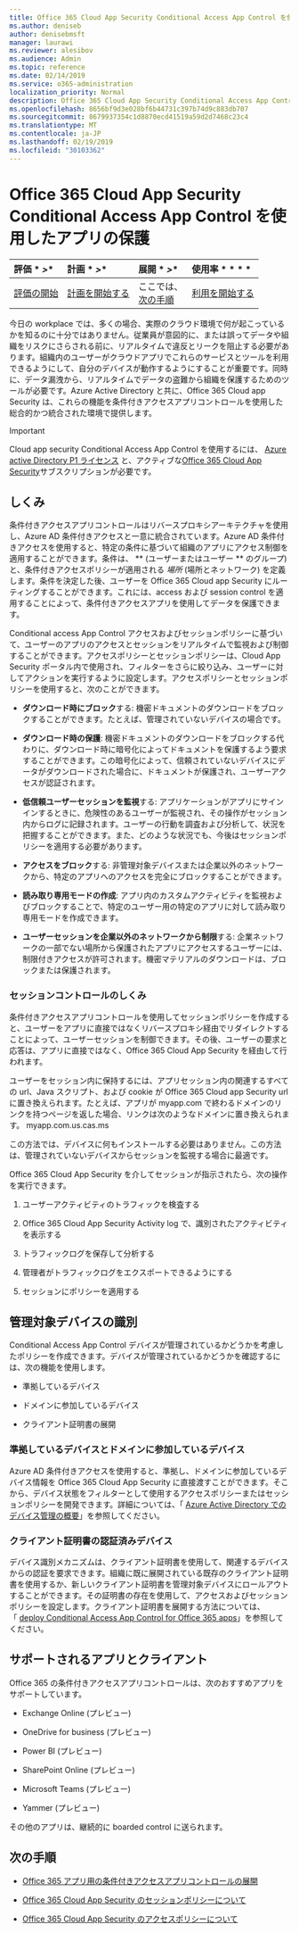 ```yaml
---
title: Office 365 Cloud App Security Conditional Access App Control を使用したアプリの保護
ms.author: deniseb
author: denisebmsft
manager: laurawi
ms.reviewer: alesibov
ms.audience: Admin
ms.topic: reference
ms.date: 02/14/2019
ms.service: o365-administration
localization_priority: Normal
description: Office 365 Cloud App Security Conditional Access App Control を使用してリアルタイムで違反とリークを阻止します。
ms.openlocfilehash: 8656bf9d3e028bf6b44731c397b74d9c883db707
ms.sourcegitcommit: 8679937354c1d8870ecd41519a59d2d7468c23c4
ms.translationtype: MT
ms.contentlocale: ja-JP
ms.lasthandoff: 02/19/2019
ms.locfileid: "30103362"
---
```

# <a name="protect-apps-with-office-365-cloud-app-security-conditional-access-app-control"></a>Office 365 Cloud App Security Conditional Access App Control を使用したアプリの保護

|評価 * *\>**|計画 * *\>**|展開 * *\>**|使用率 * * * *|
|:-----|:-----|:-----|:-----|
|[評価の開始](office-365-cas-overview.md) <br/> |[計画を開始する](get-ready-for-office-365-cas.md) <br/> |ここでは、  <br/> [次の手順](ocas-deploy-conditional-access-app-control.md) <br/> |[利用を開始する](utilization-activities-for-ocas.md) <br/> |

今日の workplace では、多くの場合、実際のクラウド環境で何が起こっているかを知るのに十分ではありません。従業員が意図的に、または誤ってデータや組織をリスクにさらされる前に、リアルタイムで違反とリークを阻止する必要があります。組織内のユーザーがクラウドアプリでこれらのサービスとツールを利用できるようにして、自分のデバイスが動作するようにすることが重要です。同時に、データ漏洩から、リアルタイムでデータの盗難から組織を保護するためのツールが必要です。Azure Active Directory と共に、Office 365 Cloud app Security は、これらの機能を条件付きアクセスアプリコントロールを使用した総合的かつ統合された環境で提供します。

> [!IMPORTANT]
> Cloud app security Conditional Access App Control を使用するには、 [Azure active Directory P1 ライセンス](https://azure.microsoft.com/pricing/details/active-directory/) と、アクティブな[Office 365 Cloud App Security](office-365-cas-overview.md)サブスクリプションが必要です。

## <a name="how-it-works"></a>しくみ

条件付きアクセスアプリコントロールはリバースプロキシアーキテクチャを使用し、Azure AD 条件付きアクセスと一意に統合されています。Azure AD 条件付きアクセスを使用すると、特定の条件に基づいて組織のアプリにアクセス制御を適用することができます。条件は、 ** (ユーザーまたはユーザー ** のグループ) と、条件付きアクセスポリシーが適用される *場所* (場所とネットワーク) を定義します。条件を決定した後、ユーザーを Office 365 Cloud app Security にルーティングすることができます。これには、access および session control を適用することによって、条件付きアクセスアプリを使用してデータを保護できます。

Conditional access App Control アクセスおよびセッションポリシーに基づいて、ユーザーのアプリのアクセスとセッションをリアルタイムで監視および制御することができます。アクセスポリシーとセッションポリシーは、Cloud App Security ポータル内で使用され、フィルターをさらに絞り込み、ユーザーに対してアクションを実行するように設定します。アクセスポリシーとセッションポリシーを使用すると、次のことができます。

- **ダウンロード時にブロック**する: 機密ドキュメントのダウンロードをブロックすることができます。たとえば、管理されていないデバイスの場合です。

- **ダウンロード時の保護**: 機密ドキュメントのダウンロードをブロックする代わりに、ダウンロード時に暗号化によってドキュメントを保護するよう要求することができます。この暗号化によって、信頼されていないデバイスにデータがダウンロードされた場合に、ドキュメントが保護され、ユーザーアクセスが認証されます。

- **低信頼ユーザーセッションを監視**する: アプリケーションがアプリにサインインするときに、危険性のあるユーザーが監視され、その操作がセッション内からログに記録されます。ユーザーの行動を調査および分析して、状況を把握することができます。また、どのような状況でも、今後はセッションポリシーを適用する必要があります。

- **アクセスをブロック**する: 非管理対象デバイスまたは企業以外のネットワークから、特定のアプリへのアクセスを完全にブロックすることができます。

- **読み取り専用モードの作成**: アプリ内のカスタムアクティビティを監視およびブロックすることで、特定のユーザー用の特定のアプリに対して読み取り専用モードを作成できます。

- **ユーザーセッションを企業以外のネットワークから制限**する: 企業ネットワークの一部でない場所から保護されたアプリにアクセスするユーザーには、制限付きアクセスが許可されます。機密マテリアルのダウンロードは、ブロックまたは保護されます。

### <a name="how-session-control-works"></a>セッションコントロールのしくみ

条件付きアクセスアプリコントロールを使用してセッションポリシーを作成すると、ユーザーをアプリに直接ではなくリバースプロキシ経由でリダイレクトすることによって、ユーザーセッションを制御できます。その後、ユーザーの要求と応答は、アプリに直接ではなく、Office 365 Cloud App Security を経由して行われます。

ユーザーをセッション内に保持するには、アプリセッション内の関連するすべての url、Java スクリプト、および cookie が Office 365 Cloud app Security url に置き換えられます。たとえば、アプリが myapp.com で終わるドメインのリンクを持つページを返した場合、リンクは次のようなドメインに置き換えられます。 myapp.com.us.cas.ms

この方法では、デバイスに何もインストールする必要はありません。この方法は、管理されていないデバイスからセッションを監視する場合に最適です。

Office 365 Cloud App Security を介してセッションが指示されたら、次の操作を実行できます。

1. ユーザーアクティビティのトラフィックを検査する

2. Office 365 Cloud App Security Activity log で、識別されたアクティビティを表示する

3. トラフィックログを保存して分析する

4. 管理者がトラフィックログをエクスポートできるようにする

5. セッションにポリシーを適用する

## <a name="managed-device-identification"></a>管理対象デバイスの識別

Conditional Access App Control デバイスが管理されているかどうかを考慮したポリシーを作成できます。デバイスが管理されているかどうかを確認するには、次の機能を使用します。

- 準拠しているデバイス

- ドメインに参加しているデバイス

- クライアント証明書の展開

### <a name="compliant-and-domain-joined-devices"></a>準拠しているデバイスとドメインに参加しているデバイス

Azure AD 条件付きアクセスを使用すると、準拠し、ドメインに参加しているデバイス情報を Office 365 Cloud App Security に直接渡すことができます。そこから、デバイス状態をフィルターとして使用するアクセスポリシーまたはセッションポリシーを開発できます。詳細については、「 [Azure Active Directory でのデバイス管理の概要](https://docs.microsoft.com/azure/active-directory/device-management-introduction)」を参照してください。

### <a name="client-certificate-authenticated-devices"></a>クライアント証明書の認証済みデバイス

デバイス識別メカニズムは、クライアント証明書を使用して、関連するデバイスからの認証を要求できます。組織に既に展開されている既存のクライアント証明書を使用するか、新しいクライアント証明書を管理対象デバイスにロールアウトすることができます。その証明書の存在を使用して、アクセスおよびセッションポリシーを設定します。クライアント証明書を展開する方法については、「 [deploy Conditional Access App Control for Office 365 apps](ocas-deploy-conditional-access-app-control.md)」を参照してください。

## <a name="supported-apps-and-clients"></a>サポートされるアプリとクライアント

Office 365 の条件付きアクセスアプリコントロールは、次のおすすめアプリをサポートしています。

- Exchange Online (プレビュー)

- OneDrive for business (プレビュー)

- Power BI (プレビュー)

- SharePoint Online (プレビュー)

- Microsoft Teams (プレビュー)

- Yammer (プレビュー)

その他のアプリは、継続的に boarded control に送られます。

## <a name="next-steps"></a>次の手順

- [Office 365 アプリ用の条件付きアクセスアプリコントロールの展開](ocas-deploy-conditional-access-app-control.md)

- [Office 365 Cloud App Security のセッションポリシーについて](ocas-session-policies.md)

- [Office 365 Cloud App Security のアクセスポリシーについて](ocas-access-policies.md) 